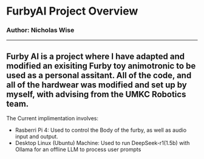 # FurbyAI Project Overview
### Author: Nicholas Wise
---
Furby AI is a project where I have adapted and modified an exisiting Furby toy animotronic to be used as a personal assitant. All of the code, and all of the hardwear was modified and set up by myself, with advising from the UMKC Robotics team.
---
The Current implimentation involves:
- Rasberri Pi 4: Used to control the Body of the furby, as well as audio input and output.
- Desktop Linux (Ubuntu) Machine: Used to run DeepSeek-r1(1.5b) with Ollama for an offline LLM to process user prompts
